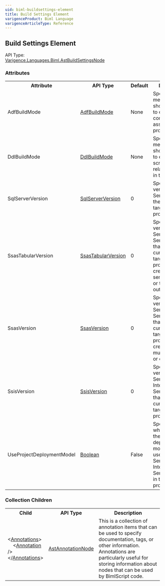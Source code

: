 ```yaml
---
uid: biml-buildsettings-element
title: Build Settings Element
varigenceProduct: Biml Language
varigenceArticleType: Reference
---
```

## Build Settings Element<div class="AssemblyInfoGroup"><div class="CrossReferenceGroup"><div class="CrossReferenceHeader">API Type:</div><div class="CrossReferenceValue"><a href="../api-reference/Varigence.Languages.Biml.AstBuildSettingsNode.html">Varigence.Languages.Biml.AstBuildSettingsNode</a></div></div></div><div class="AttributeGroup"><h3>Attributes</h3><table id="AttributeList" class="AttributeList"><tbody><tr><th class="AttributeNameColumnHeader">Attribute</th><th class="AttributeTypeColumnHeader">API Type</th><th class="AttributeDefaultColumnHeader">Default</th><th class="AttributeSummaryColumnHeader">Description</th></tr><tr class="ad0"><td class="AttributeName">AdfBuildMode</td><td class="AttributeType"><a href="../api-reference/Varigence.Languages.Biml.Platform.AdfBuildMode.html">AdfBuildMode</a></td><td class="AttributeDefault">None</td><td class="AttributeSummary"><div class ="SummaryItem">Specifies the method that should be used to emit ADF components for assets in this project.</div> </td></tr><tr class="ad1"><td class="AttributeName">DdlBuildMode</td><td class="AttributeType"><a href="../api-reference/Varigence.Languages.Biml.Platform.DdlBuildMode.html">DdlBuildMode</a></td><td class="AttributeDefault">None</td><td class="AttributeSummary"><div class ="SummaryItem">Specifies the method that should be used to emit DDL scripts for relational assets in this project.</div> </td></tr><tr class="ad0"><td class="AttributeName">SqlServerVersion</td><td class="AttributeType"><a href="../api-reference/Varigence.Languages.Biml.Platform.SqlServerVersion.html">SqlServerVersion</a></td><td class="AttributeDefault">0</td><td class="AttributeSummary"><div class ="SummaryItem">Specifies the version of SQL Server that is the current build target for this project.</div> </td></tr><tr class="ad1"><td class="AttributeName">SsasTabularVersion</td><td class="AttributeType"><a href="../api-reference/Varigence.Languages.Biml.Platform.SsasTabularVersion.html">SsasTabularVersion</a></td><td class="AttributeDefault">0</td><td class="AttributeSummary"><div class ="SummaryItem">Specifies the version of SQL Server Analysis Services (SSAS) that is the current build target for this project when creating semantic model or tabular outputs.</div> </td></tr><tr class="ad0"><td class="AttributeName">SsasVersion</td><td class="AttributeType"><a href="../api-reference/Varigence.Languages.Biml.Platform.SsasVersion.html">SsasVersion</a></td><td class="AttributeDefault">0</td><td class="AttributeSummary"><div class ="SummaryItem">Specifies the version of SQL Server Analysis Services (SSAS) that is the current build target for this project when creating multidimensional or cube outputs.</div> </td></tr><tr class="ad1"><td class="AttributeName">SsisVersion</td><td class="AttributeType"><a href="../api-reference/Varigence.Languages.Biml.Platform.SsisVersion.html">SsisVersion</a></td><td class="AttributeDefault">0</td><td class="AttributeSummary"><div class ="SummaryItem">Specifies the version of SQL Server Integration Services (SSIS) that is the current build target for this project.</div> </td></tr><tr class="ad0"><td class="AttributeName">UseProjectDeploymentModel</td><td class="AttributeType"><a href="https://msdn.microsoft.com/en-us/library/System.Boolean.aspx">Boolean</a></td><td class="AttributeDefault">False</td><td class="AttributeSummary"><div class ="SummaryItem">Specifies whether or not the project deploymnet model should be used for SQL Server Integration Services (SSIS) in the current project build.</div> </td></tr></tbody></table></div><div class="ChildGroup">### Collection Children<table id="ChildList" class="ChildList"><tbody><tr><th class="ChildNameColumnHeader">Child</th><th class="ChildTypeColumnHeader">API Type</th><th class="ChildSummaryColumnHeader">Description</th></tr><tr class="cd0"><td class="ChildName"><span class="punc">&lt;</span><a href=Varigence.Languages.Biml.AstNode_Annotations.html">Annotations</a><span class="punc">&gt;</span><br />&nbsp;&nbsp;&nbsp;&nbsp;<span class="punc">&lt;</span><a href=Varigence.Languages.Biml.AstAnnotationNode.html">Annotation</a> <span class="punc">/&gt;</span><br /><span class="punc">&lt;/</span><a href=Varigence.Languages.Biml.AstNode_Annotations.html">Annotations</a><span class="punc">&gt;</span></td><td class="ChildType"><a href="../api-reference/Varigence.Languages.Biml.AstAnnotationNode.html">AstAnnotationNode</a></td><td class="ChildSummary"><div class ="SummaryItem">This is a collection of annotation items that can be used to specify documentation, tags, or other information.  Annotations are particularly useful for storing information about nodes that can be used by BimlScript code.</div> </td></tr></tbody></table></div>